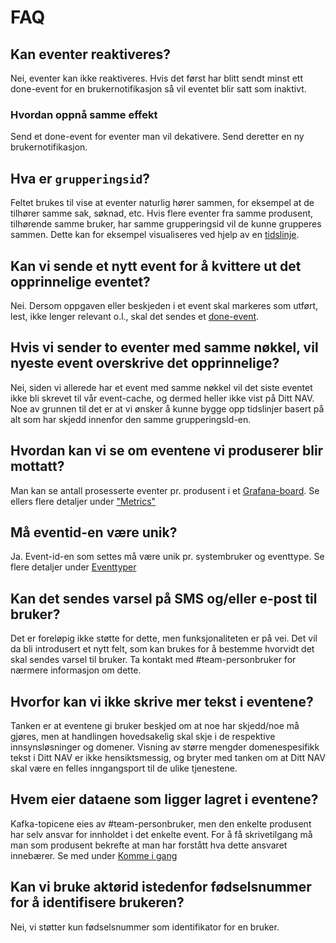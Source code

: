 # FAQ

## Kan eventer reaktiveres?
Nei, eventer kan ikke reaktiveres. Hvis det først har blitt sendt minst ett done-event for en brukernotifikasjon så vil 
eventet blir satt som inaktivt.

### Hvordan oppnå samme effekt
Send et done-event for eventer man vil dekativere. Send deretter en ny brukernotifikasjon.

## Hva er `grupperingsid`?
Feltet brukes til vise at eventer naturlig hører sammen, for eksempel at de tilhører samme sak, søknad, etc. Hvis flere eventer fra 
samme produsent, tilhørende samme bruker, har samme grupperingsid vil de kunne grupperes sammen.
Dette kan for eksempel visualiseres ved hjelp av en [tidslinje](./tidslinjer.md). 

## Kan vi sende et nytt event for å kvittere ut det opprinnelige eventet?
Nei. Dersom oppgaven eller beskjeden i et event skal markeres som utført, lest,
ikke lenger relevant o.l., skal det sendes et [done-event](./eventtyper/done/beskrivelse.md).

## Hvis vi sender to eventer med samme nøkkel, vil nyeste event overskrive det opprinnelige?
Nei, siden vi allerede har et event med samme nøkkel vil det siste eventet ikke bli skrevet til vår event-cache, og dermed heller ikke vist på Ditt NAV.
Noe av grunnen til det er at vi ønsker å kunne bygge opp tidslinjer basert på alt som har skjedd innenfor den samme grupperingsId-en. 

## Hvordan kan vi se om eventene vi produserer blir mottatt?
Man kan se antall prosesserte eventer pr. produsent i et [Grafana-board](https://grafana.adeo.no/d/jXntDVWGk/brukernotifikasjoner-per-produsent?var-env=prod&var-cluster=prod-sbs&var-cluster_fss=prod-fss&var-namespace=default).
Se ellers flere detaljer under ["Metrics"](./metrics.md)

## Må eventid-en være unik?
Ja. Event-id-en som settes må være unik pr. systembruker og eventtype. Se flere detaljer under [Eventtyper](./eventtyper/fellesinfo.md)

## Kan det sendes varsel på SMS og/eller e-post til bruker?
Det er foreløpig ikke støtte for dette, men funksjonaliteten er på vei. Det vil da bli introdusert et nytt felt, som kan brukes for å bestemme hvorvidt det skal sendes
varsel til bruker. Ta kontakt med #team-personbruker for nærmere informasjon om dette.

## Hvorfor kan vi ikke skrive mer tekst i eventene?
Tanken er at eventene gi bruker beskjed om at noe har skjedd/noe må gjøres, men at handlingen hovedsakelig skal skje i de respektive innsynsløsninger og domener. Visning
av større mengder domenespesifikk tekst i Ditt NAV er ikke hensiktsmessig, og bryter med tanken om at Ditt NAV skal være en felles inngangsport til de ulike tjenestene.

## Hvem eier dataene som ligger lagret i eventene?
Kafka-topicene eies av #team-personbruker, men den enkelte produsent har selv ansvar for innholdet i det enkelte event. 
For å få skrivetilgang må man som produsent bekrefte at man har forstått hva dette ansvaret innebærer. Se med under [Komme i gang](./komme_i_gang.md)

## Kan vi bruke aktørid istedenfor fødselsnummer for å identifisere brukeren?
Nei, vi støtter kun fødselsnummer som identifikator for en bruker.

